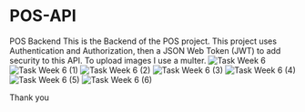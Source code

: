# POS-API
POS Backend
This is the Backend of the POS project.
This project uses Authentication and Authorization, then a JSON Web Token (JWT) to add security to this API. To upload images I use a multer.
![Task Week 6](https://user-images.githubusercontent.com/49190810/93420040-63403c80-f8d8-11ea-84cc-624e6f0103f9.jpg)
![Task Week 6 (1)](https://user-images.githubusercontent.com/49190810/93420042-650a0000-f8d8-11ea-94d7-e81af7411381.jpg)
![Task Week 6 (2)](https://user-images.githubusercontent.com/49190810/93420047-66d3c380-f8d8-11ea-8f93-c2ec508277d9.jpg)
![Task Week 6 (3)](https://user-images.githubusercontent.com/49190810/93420050-6804f080-f8d8-11ea-87e2-e02a278635cc.jpg)
![Task Week 6 (4)](https://user-images.githubusercontent.com/49190810/93420060-6a674a80-f8d8-11ea-9839-aa270ad00213.jpg)
![Task Week 6 (5)](https://user-images.githubusercontent.com/49190810/93420067-6c310e00-f8d8-11ea-8aae-38bb4dc762e7.jpg)
![Task Week 6 (6)](https://user-images.githubusercontent.com/49190810/93420075-6e936800-f8d8-11ea-91a4-5ef274a73881.jpg)

Thank you
